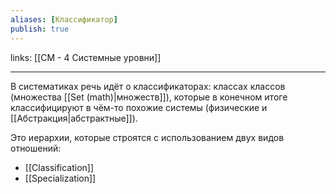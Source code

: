 ```yaml
---
aliases: [Классификатор] 
publish: true
---
```

links: [[СМ - 4 Системные уровни]]

---

В систематиках речь идёт о классификаторах: классах классов (множества [[Set (math)|множеств]]), которые в конечном итоге классифицируют в чём-то похожие системы (физические и [[Абстракция|абстрактные]]). 

Это иерархии, которые строятся с использованием двух видов отношений:
- [[Classification]] 
- [[Specialization]] 